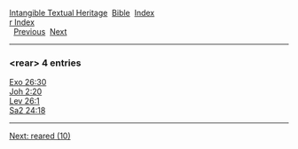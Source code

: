 [Intangible Textual Heritage](../../index)  [Bible](../index) 
[Index](index)   
[r Index](_r_)  
  [Previous](c09186)  [Next](c09188) 

------------------------------------------------------------------------

### &lt;rear&gt; 4 entries

[Exo 26:30](../kjv/exo026.htm#030)  
[Joh 2:20](../kjv/joh002.htm#020)  
[Lev 26:1](../kjv/lev026.htm#001)  
[Sa2 24:18](../kjv/sa2024.htm#018)  

------------------------------------------------------------------------

[Next: reared (10)](c09188)
